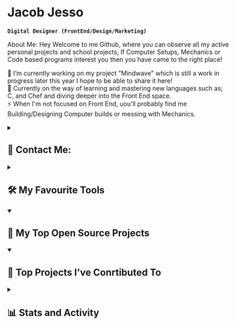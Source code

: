 # Jacob Jesso

**`Digital Designer (FrontEnd/Design/Marketing)`**

About Me: Hey Welcome to me Github, where you can observe all my active personal projects and school projects, If Computer Setups, Mechanics or Code based programs interest you then you have came to the right place!

🔭 I’m currently working on my project "Mindwave" which is still a work in progress later this year I hope to be able to share it here! <br/>
🌱 Currently on the way of learning and mastering new languages such as; C, and Chef and diving deeper into the Front End space. <br/>
⚡ When I'm not focused on Front End, uou'll probably find me Building/Designing Computer builds or messing with Mechanics. <br/>

<details>
<summary><h2>💬 Contact Me:</h2></summary>

  <p>
    <img alt="LinkedIn" src="https://img.shields.io/badge/linkedin-%230077B5.svg?&logo=linkedin&logoColor=white" />
    <img alt="Indeed" src="https://img.shields.io/badge/indeed-003A9B?&logo=indeed&logoColor=white" />
  </p>
</details>

<details>
  <summary><h2>🛠️ My Favourite Tools</h2></summary>
  <-- Some badges are from http://github.com/Ileriayo/markdown-badges -->

  <h3>👨‍💻 Programming and Markup Languages</h3>

  <p>
    <img alt="CSS" src="https://img.shields.io/badge/CSS-1572B6.svg?logo=css3&logoColor=white" />
    <img alt="HTML" src="https://img.shields.io/badge/HTML-E34F26.svg?logo=html5&logoColor=white" />
    <img alt="Node.js" src="https://img.shields.io/badge/Node.js-43853D.svg?logo=node.js&logoColor=white" />
    <img alt="Python" src="https://img.shields.io/badge/Python-14354C.svg?logo=python&logoColor=white" />
    <img alt="Lua" src="https://img.shields.io/badge/lua-%232C2D72.svg?&logo=lua&logoColor=white" />
    <img alt="JavaScript" src="https://img.shields.io/badge/JavaScript-F7DF1E.svg?logo=javascript&logoColor=black" />
  </p>
  
  <h3>💻 Software and Tools</h3>

  <p>
    <img alt="Adobe" src="https://img.shields.io/badge/adobe-%23FF0000.svg?&logo=adobe&logoColor=white" />
    <img alt="GitHub Desktop" src="https://img.shields.io/badge/GitHub%20Desktop-8034A9.svg?logo=github&logoColor=white" />
    <img alt="Git" src="https://img.shields.io/badge/Git-F05033.svg?logo=git&logoColor=white" />
    <img alt="OBS Studio" src="https://img.shields.io/badge/-OBS-302E31?logo=obs-studio&logoColor=white" />
    <img alt="Visual Studio Code" src="https://img.shields.io/badge/Visual%20Studio%20Code-0078d7.svg?logo=visual-studio-code&logoColor=white" />
    <img alt="Stack Overflow" src="https://img.shields.io/badge/-Stack%20Overflow-FE7A16?logo=stack-overflow&logoColor=white" />
    <img alt="Discord" src="https://img.shields.io/badge/-Discord-5865F2.svg?logo=discord&logoColor=white" />
    <img alt="Figma" src="https://img.shields.io/badge/figma-%23F24E1E.svg?logo=figma&logoColor=white" />
    <img alt="Blender" src="https://img.shields.io/badge/blender-%23F5792A.svg?&logo=blender&logoColor=white" />
    <img alt="Canva" src="https://img.shields.io/badge/Canva-%2300C4CC.svg?&logo=Canva&logoColor=white" />
    <img alt="PyCharm" src="https://img.shields.io/badge/pycharm-143?&logo=pycharm&logoColor=black&color=black&labelColor=green" />
    <img alt="macOS" src="https://img.shields.io/badge/mac%20os-000000?&logo=macos&logoColor=F0F0F0" />
    <img alt="iOS" src="https://img.shields.io/badge/iOS-000000?&logo=ios&logoColor=white" />
    <img alt="Windows" src="https://img.shields.io/badge/Windows-0078D6?&logo=windows&logoColor=white" />
    <img alt="Opera" src="https://img.shields.io/badge/Opera-FF1B2D?&logo=Opera&logoColor=white" />
    <img alt="Safari" src="https://img.shields.io/badge/Safari-000000?&logo=Safari&logoColor=white" />
    <img alt="ChatGPT" src="https://img.shields.io/badge/chatGPT-74aa9c?&logo=openai&logoColor=white" />
  </p>
</details>

<details open>
  <summary><h2>📘 My Top Open Source Projects</h2></summary>

</details>

<details open>
  <summary><h2>📕 Top Projects I've Conrtibuted To</h2></summary>

</details>

<details>
  <summary><h2>📊 Stats and Activity</h2></summary>
<p>
      <!-- Use https://streak-stats.demolab.com or self-host with your own Vercel app - visit https://git.io/streak-stats for instructions -->
    </a>
    <p>🔥 Get streak stats for your profile at <a href="https://git.io/streak-stats">git.io/streak-stats</a></p>
</p>

<p align="Left">
<img height="180em" src="https://github-readme-stats.vercel.app/api?username=JeeecobTheAlien&theme=aura_dark&count_private=true&show_icons=true" align = "center"/>
<img height="180em" src="https://github-readme-stats.vercel.app/api/top-langs?username=JeeecobTheAlien&theme=aura_dark&show_icons=true&locale=en&layout=compact" align = "center"/>
</p>
     
<br/>
</br>
![Top Lang](https://github-readme-stats.vercel.app/api/top-langs/?username=JeeecobTheAlien&theme=aura_dark&hide_border=false&include_all_commits=true&count_private=true&layout=compact)
</details>

